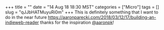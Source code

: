 +++
title = ""
date = "14 Aug 18 18:30 MST"
categories = ["Micro"]
tags = []
slug = "qJJbHATMuyuRi0m"
+++
This is definitely something that I want to do in the near future https://aaronparecki.com/2018/03/12/17/building-an-indieweb-reader thanks for the inspiration [@aaronpk](https://micro.blog/aaronpk)!
